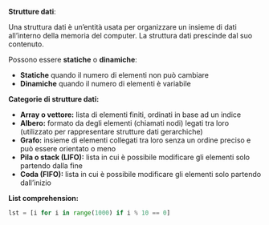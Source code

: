 **Strutture dati**:

Una struttura dati è un’entità usata per organizzare un insieme di dati all’interno della memoria del computer.
La struttura dati prescinde dal suo contenuto.

Possono essere **statiche** o **dinamiche**:
 - **Statiche** quando il numero di elementi non può cambiare
 - **Dinamiche** quando il numero di elementi è variabile

**Categorie di strutture dati:**
 - **Array o vettore:** lista di elementi finiti, ordinati in base ad un indice
 - **Albero:** formato da degli elementi (chiamati nodi) legati tra loro (utilizzato per rappresentare strutture dati gerarchiche)
 - **Grafo:** insieme di elementi collegati tra loro senza un ordine preciso e può essere orientato o meno
 - **Pila o stack (LIFO):** lista in cui è possibile modificare gli elementi solo partendo dalla fine
 - **Coda (FIFO):** lista in cui è possibile modificare gli elementi solo partendo dall’inizio

**List comprehension:**
```py
lst = [i for i in range(1000) if i % 10 == 0]
```
